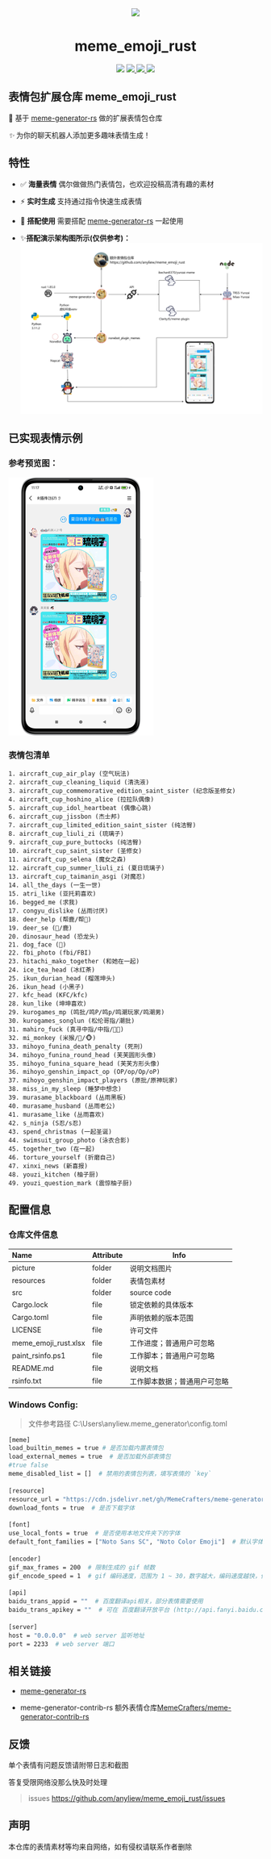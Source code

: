 <div align="center">
<img src="https://upload-bbs.miyoushe.com/upload/2025/05/08/365152535/0a154b759159adf6beb79d1582528fae_4082085489423633137.png" width=200 />

# meme_emoji_rust

<p align="center">
  <img src="https://img.shields.io/github/license/MemeCrafters/meme-generator-rs">
  <a href="https://crates.io/crates/meme_generator">
    <img src="https://img.shields.io/crates/v/meme_generator">
  </a>
  <a href="https://pypi.org/project/meme-generator">
    <img src="https://img.shields.io/pypi/v/meme-generator">
  </a>
  <a href="https://qm.qq.com/q/DVb9aGPmaQ">
    <img src="https://img.shields.io/badge/QQ%E7%BE%A4-743103809-orange">
  </a>
</p>

</div>

## 表情包扩展仓库 meme_emoji_rust

🚀 基于 [meme-generator-rs](https://github.com/MemeCrafters/meme-generator-rs) 做的扩展表情包仓库

*✨* 为你的聊天机器人添加更多趣味表情生成！


## 特性

- ✅ **海量表情** 偶尔做做热门表情包，也欢迎投稿高清有趣的素材
- ⚡ **实时生成** 支持通过指令快速生成表情
- 🔄 **搭配使用** 需要搭配 [meme-generator-rs](https://github.com/MemeCrafters/meme-generator-rs) 一起使用

- ✨**搭配演示架构图所示(仅供参考)：**
![架构图](./picture/meme_emoji_rs.jpg)



## 已实现表情示例
### 参考预览图：
<img src="./picture/Phone.png" alt="image-20250312190444844" style="zoom:50%;" />

### 表情包清单

```
1. aircraft_cup_air_play (空气玩法)
2. aircraft_cup_cleaning_liquid (清洗液)
3. aircraft_cup_commemorative_edition_saint_sister (纪念版圣修女)
4. aircraft_cup_hoshino_alice (拉拉队偶像)
5. aircraft_cup_idol_heartbeat (偶像心跳)
6. aircraft_cup_jissbon (杰士邦)
7. aircraft_cup_limited_edition_saint_sister (纯洁臀)
8. aircraft_cup_liuli_zi (琉璃子)
9. aircraft_cup_pure_buttocks (纯洁臀)
10. aircraft_cup_saint_sister (圣修女)
11. aircraft_cup_selena (魔女之森)
12. aircraft_cup_summer_liuli_zi (夏日琉璃子)
13. aircraft_cup_taimanin_asgi (对魔忍)
14. all_the_days (一生一世)
15. atri_like (亚托莉喜欢)
16. begged_me (求我)
17. congyu_dislike (丛雨讨厌)
18. deer_help (帮鹿/帮🦌)
19. deer_se (🦌/鹿)
20. dinosaur_head (恐龙头)
21. dog_face (🐶)
22. fbi_photo (fbi/FBI)
23. hitachi_mako_together (和她在一起)
24. ice_tea_head (冰红茶)
25. ikun_durian_head (榴莲坤头)
26. ikun_head (小黑子)
27. kfc_head (KFC/kfc)
28. kun_like (坤坤喜欢)
29. kurogames_mp (鸣批/鸣P/鸣p/鸣潮玩家/鸣潮男)
30. kurogames_songlun (松伦哥指/潮批)
31. mahiro_fuck (真寻中指/中指/🖕🏻)
32. mi_monkey (米猴/🐒/🐵)
33. mihoyo_funina_death_penalty (死刑)
34. mihoyo_funina_round_head (芙芙圆形头像)
35. mihoyo_funina_square_head (芙芙方形头像)
36. mihoyo_genshin_impact_op (OP/op/Op/oP)
37. mihoyo_genshin_impact_players (原批/原神玩家)
38. miss_in_my_sleep (睡梦中想念)
39. murasame_blackboard (丛雨黑板)
40. murasame_husband (丛雨老公)
41. murasame_like (丛雨喜欢)
42. s_ninja (S忍/s忍)
43. spend_christmas (一起圣诞)
44. swimsuit_group_photo (泳衣合影)
45. together_two (在一起)
46. torture_yourself (折磨自己)
47. xinxi_news (新喜报)
48. youzi_kitchen (柚子厨)
49. youzi_question_mark (震惊柚子厨)
```



## 配置信息

### 仓库文件信息

| Name                 | Attribute | Info                         |
| :------------------- | --------- | ---------------------------- |
| picture              | folder    | 说明文档图片                 |
| resources            | folder    | 表情包素材                   |
| src                  | folder    | source code                  |
| Cargo.lock           | file      | 锁定依赖的具体版本           |
| Cargo.toml           | file      | 声明依赖的版本范围           |
| LICENSE              | file      | 许可文件                     |
| meme_emoji_rust.xlsx | file      | 工作进度；普通用户可忽略     |
| paint_rsinfo.ps1     | file      | 工作脚本；普通用户可忽略     |
| README.md            | file      | 说明文档                     |
| rsinfo.txt           | file      | 工作脚本数据；普通用户可忽略 |

### Windows Config:
> 文件参考路径 C:\Users\anyliew\.meme_generator\config.toml
```bash
[meme]
load_builtin_memes = true # 是否加载内置表情包
load_external_memes = true  # 是否加载外部表情包
#true false
meme_disabled_list = []  # 禁用的表情包列表，填写表情的 `key`

[resource]
resource_url = "https://cdn.jsdelivr.net/gh/MemeCrafters/meme-generator-rs@"  # 下载内置表情包图片/字体时的资源链接
download_fonts = true  # 是否下载字体

[font]
use_local_fonts = true  # 是否使用本地文件夹下的字体
default_font_families = ["Noto Sans SC", "Noto Color Emoji"]  # 默认字体

[encoder]
gif_max_frames = 200  # 限制生成的 gif 帧数
gif_encode_speed = 1  # gif 编码速度，范围为 1 ~ 30，数字越大，编码速度越快，但图片质量越差

[api]
baidu_trans_appid = ""  # 百度翻译api相关，部分表情需要使用
baidu_trans_apikey = ""  # 可在 百度翻译开放平台 (http://api.fanyi.baidu.com) 申请

[server]
host = "0.0.0.0"  # web server 监听地址
port = 2233  # web server 端口
```


## 相关链接

- [meme-generator-rs](https://github.com/MemeCrafters/meme-generator-rs) 

- meme-generator-contrib-rs 额外表情仓库[MemeCrafters/meme-generator-contrib-rs](https://github.com/MemeCrafters/meme-generator-contrib-rs) 

## 反馈
单个表情有问题反馈请附带日志和截图

答复受限网络没那么快及时处理

> issues https://github.com/anyliew/meme_emoji_rust/issues 


## 声明

本仓库的表情素材等均来自网络，如有侵权请联系作者删除

